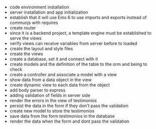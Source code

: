 - code environment installation 
- server installation and app initialization 
- establish that it will use Ems 6 to use imports and exports instead of communjs with requires 
- create router
- since it is a backend project, a template engine must be established to serve the views 
- verify views can receive variables from server before to loaded 
- create the layout and style files
- create the views
- create a database, set it and connect with it 
- create models and the definition of the table to the orm and being to check 
- create a controller and associate a model with a view
- show data from a data object in the view
- create dynamic view to each data from the object 
- add body parser to express
- adding validation of fields in server side
- render the errors in the view of testimonios
- persist the data in the form if they don't pass the validation
- create new model to store the testimonios
- save data from the form testimonios in the database
- render the data when the form and dont pass the validation

